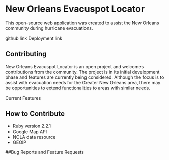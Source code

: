# New Orleans Evacuspot Locator

This open-source web application was created to assist the New Orleans community during hurricane evacuations.

github link
Deployment link


## Contributing

New Orleans Evacuspot Locator is an open project and welcomes contributions from the community. The project is in its initial development phase and features are currently being considered. Although the focus is to assist with evacuation needs for the Greater New Orleans area, there may be opportunities to extend functionalities to areas with similar needs.

Current Features

## How to Contribute

* Ruby version 2.2.1
* Google Map API
* NOLA data resource
* GEOIP

##Bug Reports and Feature Requests
